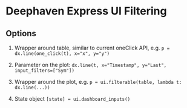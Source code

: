 # Deephaven Express UI Filtering

## Options

1. Wrapper around table, similar to current oneClick API, e.g. `p = dx.line(one_click(t), x="x", y="y")`

2. Parameter on the plot: `dx.line(t, x="Timestamp", y="Last", input_filters=["Sym"])`

3. Wrapper around the plot, e.g. `p = ui.filterable(table, lambda t: dx.line(...))`

4. State object `[state] = ui.dashboard_inputs()`
